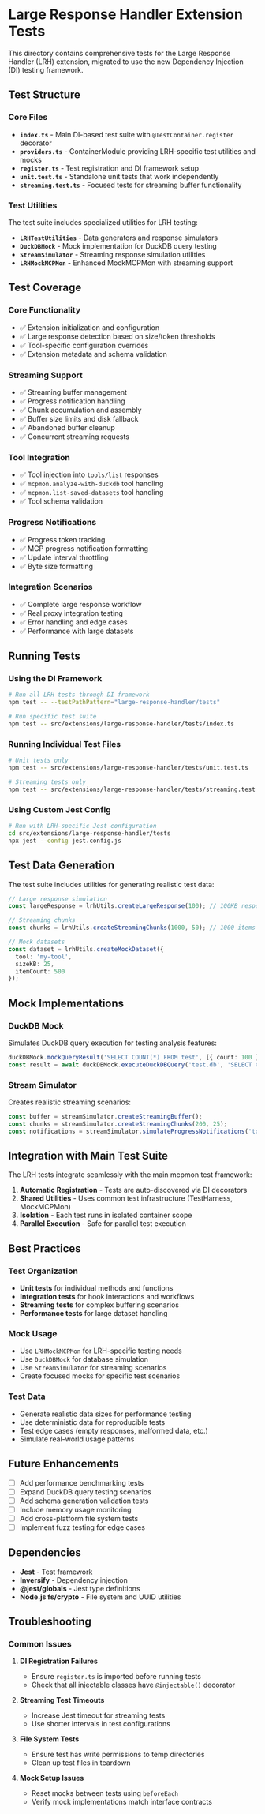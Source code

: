 # Large Response Handler Extension Tests

This directory contains comprehensive tests for the Large Response Handler (LRH) extension, migrated to use the new Dependency Injection (DI) testing framework.

## Test Structure

### Core Files

- **`index.ts`** - Main DI-based test suite with `@TestContainer.register` decorator
- **`providers.ts`** - ContainerModule providing LRH-specific test utilities and mocks
- **`register.ts`** - Test registration and DI framework setup
- **`unit.test.ts`** - Standalone unit tests that work independently
- **`streaming.test.ts`** - Focused tests for streaming buffer functionality

### Test Utilities

The test suite includes specialized utilities for LRH testing:

- **`LRHTestUtilities`** - Data generators and response simulators
- **`DuckDBMock`** - Mock implementation for DuckDB query testing
- **`StreamSimulator`** - Streaming response simulation utilities
- **`LRHMockMCPMon`** - Enhanced MockMCPMon with streaming support

## Test Coverage

### Core Functionality
- ✅ Extension initialization and configuration
- ✅ Large response detection based on size/token thresholds
- ✅ Tool-specific configuration overrides
- ✅ Extension metadata and schema validation

### Streaming Support
- ✅ Streaming buffer management
- ✅ Progress notification handling
- ✅ Chunk accumulation and assembly
- ✅ Buffer size limits and disk fallback
- ✅ Abandoned buffer cleanup
- ✅ Concurrent streaming requests

### Tool Integration
- ✅ Tool injection into `tools/list` responses
- ✅ `mcpmon.analyze-with-duckdb` tool handling
- ✅ `mcpmon.list-saved-datasets` tool handling
- ✅ Tool schema validation

### Progress Notifications
- ✅ Progress token tracking
- ✅ MCP progress notification formatting
- ✅ Update interval throttling
- ✅ Byte size formatting

### Integration Scenarios
- ✅ Complete large response workflow
- ✅ Real proxy integration testing
- ✅ Error handling and edge cases
- ✅ Performance with large datasets

## Running Tests

### Using the DI Framework

```bash
# Run all LRH tests through DI framework
npm test -- --testPathPattern="large-response-handler/tests"

# Run specific test suite
npm test -- src/extensions/large-response-handler/tests/index.ts
```

### Running Individual Test Files

```bash
# Unit tests only
npm test -- src/extensions/large-response-handler/tests/unit.test.ts

# Streaming tests only
npm test -- src/extensions/large-response-handler/tests/streaming.test.ts
```

### Using Custom Jest Config

```bash
# Run with LRH-specific Jest configuration
cd src/extensions/large-response-handler/tests
npx jest --config jest.config.js
```

## Test Data Generation

The test suite includes utilities for generating realistic test data:

```typescript
// Large response simulation
const largeResponse = lrhUtils.createLargeResponse(100); // 100KB response

// Streaming chunks
const chunks = lrhUtils.createStreamingChunks(1000, 50); // 1000 items in 50-item chunks

// Mock datasets
const dataset = lrhUtils.createMockDataset({
  tool: 'my-tool',
  sizeKB: 25,
  itemCount: 500
});
```

## Mock Implementations

### DuckDB Mock
Simulates DuckDB query execution for testing analysis features:

```typescript
duckDBMock.mockQueryResult('SELECT COUNT(*) FROM test', [{ count: 100 }]);
const result = await duckDBMock.executeDuckDBQuery('test.db', 'SELECT COUNT(*) FROM test');
```

### Stream Simulator
Creates realistic streaming scenarios:

```typescript
const buffer = streamSimulator.createStreamingBuffer();
const chunks = streamSimulator.createStreamingChunks(200, 25);
const notifications = streamSimulator.simulateProgressNotifications('token', chunks);
```

## Integration with Main Test Suite

The LRH tests integrate seamlessly with the main mcpmon test framework:

1. **Automatic Registration** - Tests are auto-discovered via DI decorators
2. **Shared Utilities** - Uses common test infrastructure (TestHarness, MockMCPMon)
3. **Isolation** - Each test runs in isolated container scope
4. **Parallel Execution** - Safe for parallel test execution

## Best Practices

### Test Organization
- **Unit tests** for individual methods and functions
- **Integration tests** for hook interactions and workflows
- **Streaming tests** for complex buffering scenarios
- **Performance tests** for large dataset handling

### Mock Usage
- Use `LRHMockMCPMon` for LRH-specific testing needs
- Use `DuckDBMock` for database simulation
- Use `StreamSimulator` for streaming scenarios
- Create focused mocks for specific test scenarios

### Test Data
- Generate realistic data sizes for performance testing
- Use deterministic data for reproducible tests
- Test edge cases (empty responses, malformed data, etc.)
- Simulate real-world usage patterns

## Future Enhancements

- [ ] Add performance benchmarking tests
- [ ] Expand DuckDB query testing scenarios
- [ ] Add schema generation validation tests
- [ ] Include memory usage monitoring
- [ ] Add cross-platform file system tests
- [ ] Implement fuzz testing for edge cases

## Dependencies

- **Jest** - Test framework
- **Inversify** - Dependency injection
- **@jest/globals** - Jest type definitions
- **Node.js fs/crypto** - File system and UUID utilities

## Troubleshooting

### Common Issues

1. **DI Registration Failures**
   - Ensure `register.ts` is imported before running tests
   - Check that all injectable classes have `@injectable()` decorator

2. **Streaming Test Timeouts**
   - Increase Jest timeout for streaming tests
   - Use shorter intervals in test configurations

3. **File System Tests**
   - Ensure test has write permissions to temp directories
   - Clean up test files in teardown

4. **Mock Setup Issues**
   - Reset mocks between tests using `beforeEach`
   - Verify mock implementations match interface contracts